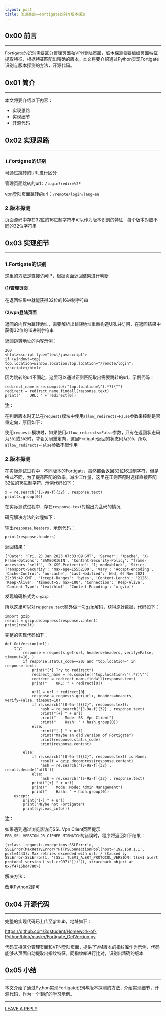 ```yaml
---
layout: post
title: 渗透基础——Fortigate识别与版本探测
---
```



## 0x00 前言
---

Fortigate的识别需要区分管理页面和VPN登陆页面，版本探测需要根据页面特征提取特征，根据特征匹配出精确的版本，本文将要介绍通过Python实现Fortigate识别与版本探测的方法，开源代码。

## 0x01 简介
---

本文将要介绍以下内容：

- 实现思路
- 实现细节
- 开源代码

## 0x02 实现思路
---

### 1.Fortigate的识别

可通过跳转的URL进行区分

管理页面跳转的url：`/login?redir=%2F`

vpn登陆页面跳转的url：`/remote/login?lang=en`

### 2.版本探测

页面源码中存在32位的16进制字符串可以作为版本识别的特征，每个版本对应不同的32位字符串

## 0x03 实现细节
---

### 1.Fortigate的识别

这里的方法是直接访问IP，根据页面返回结果进行判断

#### (1)管理页面

在返回结果中就能获得32位的16进制字符串

#### (2)vpn登陆页面

返回的内容为跳转地址，需要解析出跳转地址重新构造URL并访问，在返回结果中获得32位的16进制字符串

返回跳转地址的内容示例：

```
200
<html><script type="text/javascript">
if (window!=top) top.location=window.location;top.location="/remote/login";
</script></html>
```

因为跳转的url不固定，这里可以通过正则匹配取出需要跳转的url，示例代码：

```
redirect_name = re.compile(r"top.location=\"(.*?)\"")
redirect = redirect_name.findall(response.text)
print("    URL: " + redirect[0])
```

**注：**

在判断版本时无法在`requests`模块中使用`allow_redirects=False`参数来控制是否重定向，原因如下：

使用`requests`模块时，如果使用`allow_redirects=False`参数，只有在返回状态码为`301`或`302`时，才会关闭重定向，这里Fortigate返回的状态码为`200`，所以`allow_redirects=False`参数不起作用


### 2.版本探测

在实际测试过程中，不同版本的Fortigate，虽然都会返回32位16进制字符，但是格式不同，为了提高匹配的效率，减少工作量，这里在正则匹配时选择直接匹配32位的16进制字符，示例代码如下：

```
x = re.search('[0-9a-f]{32}', response.text)
print(x.group(0))
```

在实际测试过程中，存在`response.text`的输出为乱码的情况

研究解决方法的过程如下：

输出`response.headers`，示例代码：

```
print(response.headers)
```

返回结果：

```
{'Date': 'Fri, 20 Jan 2023 07:33:09 GMT', 'Server': 'Apache', 'X-Frame-Options': 'SAMEORIGIN', 'Content-Security-Policy': "frame-ancestors 'self'", 'X-XSS-Protection': '1; mode=block', 'Strict-Transport-Security': 'max-age=15552000', 'Vary': 'Accept-encoding', 'Cache-Control': 'no-cache', 'Last-Modified': 'Wed, 03 Nov 2021 22:39:42 GMT', 'Accept-Ranges': 'bytes', 'Content-Length': '2126', 'Keep-Alive': 'timeout=5, max=100', 'Connection': 'Keep-Alive', 'Content-Type': 'text/html', 'Content-Encoding': 'x-gzip'}
```

发现编码格式为`x-gzip`

所以这里可以对`response.text`额外做一次gzip解码，获得原始数据，代码如下：

```
import gzip
result = gzip.decompress(response.content)
print(result)
```

完整的实现代码如下：

```
def GetVersion(url):
    try:  
        response = requests.get(url, headers=headers, verify=False, timeout=10, )
        if response.status_code==200 and "top.location=" in response.text:
            print("[*] Try to redirect")
            redirect_name = re.compile(r"top.location=\"(.*?)\"")
            redirect = redirect_name.findall(response.text)
            print("    URL: " + redirect[0])
        
            url1 = url + redirect[0]
            response = requests.get(url1, headers=headers, verify=False, timeout=10)          
            if re.search("[0-9a-f]{32}", response.text):
                hash = re.search('[0-9a-f]{32}', response.text)
                print("[+] " + url)
                print("    Mode: SSL Vpn Client")
                print("    Hash: " + hash.group(0))                
            else:
                print("[-] " + url)
                print("Maybe an old version of Fortigate")
                print(response.status_code)
                print(response.content)

        else:
            if re.search("[0-9a-f]{32}", response.text) is None:
                result = gzip.decompress(response.content)
                hash = re.search('[0-9a-f]{32}', result.decode('utf8'))
            else:
                hash = re.search('[0-9a-f]{32}', response.text)
            print("[+] " + url)
            print("    Mode: Mode: Admin Management")
            print("    Hash: " + hash.group(0))                    
    except:
        print("[-] " + url)
        print("Maybe not Fortigate")
        print(sys.exc_info())
```

**注：**

如果遇到通过浏览器访问SSL Vpn Client页面提示`ERR_SSL_VERSION_OR_CIPHER_MISMATCH`的错误时，程序将返回如下结果：

```
(<class 'requests.exceptions.SSLError'>, SSLError(MaxRetryError("HTTPSConnectionPool(host='192.168.1.1', port=4443): Max retries exceeded with url: / (Caused by SSLError(SSLError(1, '[SSL: TLSV1_ALERT_PROTOCOL_VERSION] tlsv1 alert protocol version (_ssl.c:997)')))")), <traceback object at 0x7f4715bd4780>)
```

解决方法：

改用Python2即可

## 0x04 开源代码
---

完整的实现代码已上传至github，地址如下：

https://github.com/3gstudent/Homework-of-Python/blob/master/Fortigate_GetVersion.py

代码支持区分管理页面和VPN登陆页面，提供了VM版本的指纹库作为示例，代码能够从页面自动提取出指纹特征，同指纹库进行比对，识别出精确的版本

## 0x05 小结
---

本文介绍了通过Python实现Fortigate识别与版本探测的方法，介绍实现细节，开源代码，作为一个很好的学习示例。

---


[LEAVE A REPLY](https://github.com/3gstudent/feedback/issues/new)


